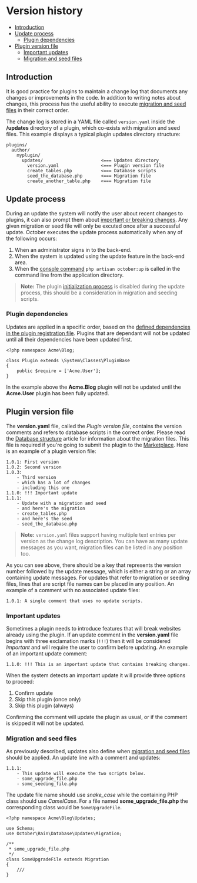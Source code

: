 # Version history

- [Introduction](#introduction)
- [Update process](#update-process)
    - [Plugin dependencies](#plugin-dependencies)
- [Plugin version file](#version-file)
    - [Important updates](#important-updates)
    - [Migration and seed files](#migration-seed-files)

<a name="introduction"></a>
## Introduction

It is good practice for plugins to maintain a change log that documents any changes or improvements in the code. In addition to writing notes about changes, this process has the useful ability to execute [migration and seed files](../database/structure) in their correct order.

The change log is stored in a YAML file called `version.yaml` inside the **/updates** directory of a plugin, which co-exists with migration and seed files. This example displays a typical plugin updates directory structure:

    plugins/
      author/
        myplugin/
          updates/                      <=== Updates directory
            version.yaml                <=== Plugin version file
            create_tables.php           <=== Database scripts
            seed_the_database.php       <=== Migration file
            create_another_table.php    <=== Migration file

<a name="update-process"></a>
## Update process

During an update the system will notify the user about recent changes to plugins, it can also prompt them about [important or breaking changes](#important-updates). Any given migration or seed file will only be excuted once after a successful update. October executes the update process automatically when any of the following occurs:

1. When an administrator signs in to the back-end.
1. When the system is updated using the update feature in the back-end area.
1. When the [console command](../console/commands#console-up-command) `php artisan october:up` is called in the command line from the application directory.

> **Note:** The plugin [initialization process](../plugin/registration#routing-initialization) is disabled during the update process, this should be a consideration in migration and seeding scripts.

<a name="plugin-dependencies"></a>
### Plugin dependencies

Updates are applied in a specific order, based on the [defined dependencies in the plugin registration file](../plugin/registration#dependency-definitions). Plugins that are dependant will not be updated until all their dependencies have been updated first.

    <?php namespace Acme\Blog;

    class Plugin extends \System\Classes\PluginBase
    {
        public $require = ['Acme.User'];
    }

In the example above the **Acme.Blog** plugin will not be updated until the **Acme.User** plugin has been fully updated.

<a name="version-file"></a>
## Plugin version file

The **version.yaml** file, called the *Plugin version file*, contains the version comments and refers to database scripts in the correct order. Please read the [Database structure](../database/structure) article for information about the migration files. This file is required if you're going to submit the plugin to the [Marketplace](http://octobercms.com/help/site/marketplace). Here is an example of a plugin version file:

    1.0.1: First version
    1.0.2: Second version
    1.0.3:
        - Third version
        - which has a lot of changes
        - including this one
    1.1.0: !!! Important update
    1.1.1:
        - Update with a migration and seed
        - and here's the migration
        - create_tables.php
        - and here's the seed
        - seed_the_database.php

> **Note:** `version.yaml` files support having multiple text entries per version as the change log description. You can have as many update messages as you want, migration files can be listed in any position too.

As you can see above, there should be a key that represents the version number followed by the update message, which is either a string or an array containing update messages. For updates that refer to migration or seeding files, lines that are script file names can be placed in any position. An example of a comment with no associated update files:

    1.0.1: A single comment that uses no update scripts.

<a name="important-updates"></a>
### Important updates

Sometimes a plugin needs to introduce features that will break websites already using the plugin. If an update comment in the **version.yaml** file begins with three exclamation marks (`!!!`) then it will be considered *Important* and will require the user to confirm before updating. An example of an important update comment:

    1.1.0: !!! This is an important update that contains breaking changes.

When the system detects an important update it will provide three options to proceed:

1. Confirm update
1. Skip this plugin (once only)
1. Skip this plugin (always)

Confirming the comment will update the plugin as usual, or if the comment is skipped it will not be updated.

<a name="migration-seed-files"></a>
### Migration and seed files

As previously described, updates also define when [migration and seed files](../database/structure) should be applied. An update line with a comment and updates:

    1.1.1:
        - This update will execute the two scripts below.
        - some_upgrade_file.php
        - some_seeding_file.php

The update file name should use *snake_case* while the containing PHP class should use *CamelCase*. For a file named **some_upgrade_file.php** the corresponding class would be `SomeUpgradeFile`.

    <?php namespace Acme\Blog\Updates;

    use Schema;
    use October\Rain\Database\Updates\Migration;

    /**
     * some_upgrade_file.php
     */
    class SomeUpgradeFile extends Migration
    {
        ///
    }
